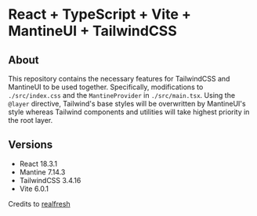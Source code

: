 # React + TypeScript + Vite + MantineUI + TailwindCSS

## About

This repository contains the necessary features for TailwindCSS and MantineUI to be used together. Specifically, modifications to `./src/index.css` and the `MantineProvider` in `./src/main.tsx`. Using the `@layer` directive, Tailwind's base styles will be overwritten by MantineUI's style whereas Tailwind components and utilities will take highest priority in the root layer.

## Versions

- React 18.3.1
- Mantine 7.14.3
- TailwindCSS 3.4.16
- Vite 6.0.1

Credits to [realfresh](https://github.com/orgs/mantinedev/discussions/1672#discussioncomment-11412031)
